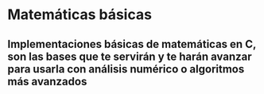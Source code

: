 # Matemáticas básicas

## Implementaciones básicas de matemáticas en C, son las bases que te servirán y te harán avanzar para usarla con análisis numérico o algoritmos más avanzados



